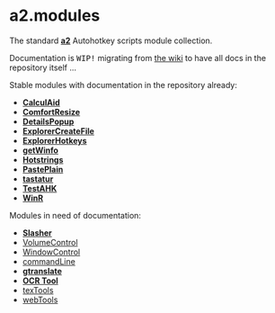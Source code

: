 # a2.modules

The standard [**a2**](https://github.com/ewerybody/a2) Autohotkey scripts module collection.

Documentation is <kbd>WIP!</kbd> migrating from [the wiki](https://github.com/ewerybody/a2.modules/wiki) to have all docs in the repository itself ...

Stable modules with documentation in the repository already:
* [**CalculAid**](https://github.com/ewerybody/a2.modules/tree/master/CalculAid#calculaid)
* [**ComfortResize**](https://github.com/ewerybody/a2.modules/tree/master/ComfortResize#ComfortResize)
* [**DetailsPopup**](https://github.com/ewerybody/a2.modules/tree/master/DetailsPopup#detailspopup)
* [**ExplorerCreateFile**](https://github.com/ewerybody/a2.modules/tree/master/ExplorerCreateFile#ExplorerCreateFile)
* [**ExplorerHotkeys**](https://github.com/ewerybody/a2.modules/tree/master/ExplorerHotkeys#ExplorerHotkeys)
* [**getWinfo**](https://github.com/ewerybody/a2.modules/tree/master/getWinfo#getwinfo)
* [**Hotstrings**](https://github.com/ewerybody/a2.modules/tree/master/HotStrings#hotstrings)
* [**PastePlain**](https://github.com/ewerybody/a2.modules/tree/master/PastePlain#pasteplain)
* [**tastatur**](https://github.com/ewerybody/a2.modules/tree/master/tastatur#tastatur)
* [**TestAHK**](https://github.com/ewerybody/a2.modules/tree/master/TestAHK#testahk)
* [**WinR**](https://github.com/ewerybody/a2.modules/tree/master/winr#winr)

Modules in need of documentation:
* [**Slasher**](https://github.com/ewerybody/a2.modules/tree/master/Slasher#Slasher)
* [VolumeControl](https://github.com/ewerybody/a2.modules/tree/master/VolumeControl#VolumeControl)
* [WindowControl](https://github.com/ewerybody/a2.modules/tree/master/WindowControl#WindowControl)
* [commandLine](https://github.com/ewerybody/a2.modules/tree/master/commandLine#commandLine)
* [**gtranslate**](https://github.com/ewerybody/a2.modules/tree/master/gtranslate#gtranslate)
* [**OCR Tool**](https://github.com/ewerybody/a2.modules/tree/master/ocr_tool#ocr_tool)
* [texTools](https://github.com/ewerybody/a2.modules/tree/master/texTools#texTools)
* [webTools](https://github.com/ewerybody/a2.modules/tree/master/webTools#webTools)
